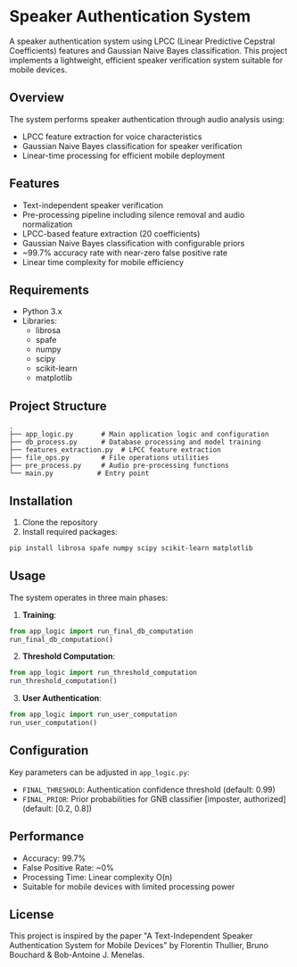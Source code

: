 # Speaker Authentication System

A speaker authentication system using LPCC (Linear Predictive Cepstral Coefficients) features and Gaussian Naive Bayes classification. This project implements a lightweight, efficient speaker verification system suitable for mobile devices.

## Overview

The system performs speaker authentication through audio analysis using:
- LPCC feature extraction for voice characteristics
- Gaussian Naive Bayes classification for speaker verification
- Linear-time processing for efficient mobile deployment

## Features

- Text-independent speaker verification
- Pre-processing pipeline including silence removal and audio normalization
- LPCC-based feature extraction (20 coefficients)
- Gaussian Naive Bayes classification with configurable priors
- ~99.7% accuracy rate with near-zero false positive rate
- Linear time complexity for mobile efficiency

## Requirements

- Python 3.x
- Libraries:
  - librosa
  - spafe
  - numpy
  - scipy
  - scikit-learn
  - matplotlib

## Project Structure

```
.
├── app_logic.py       # Main application logic and configuration
├── db_process.py      # Database processing and model training
├── features_extraction.py  # LPCC feature extraction
├── file_ops.py        # File operations utilities
├── pre_process.py     # Audio pre-processing functions
└── main.py           # Entry point
```

## Installation

1. Clone the repository
2. Install required packages:
```bash
pip install librosa spafe numpy scipy scikit-learn matplotlib
```

## Usage

The system operates in three main phases:

1. **Training**:
```python
from app_logic import run_final_db_computation
run_final_db_computation()
```

2. **Threshold Computation**:
```python
from app_logic import run_threshold_computation
run_threshold_computation()
```

3. **User Authentication**:
```python
from app_logic import run_user_computation
run_user_computation()
```

## Configuration

Key parameters can be adjusted in `app_logic.py`:
- `FINAL_THRESHOLD`: Authentication confidence threshold (default: 0.99)
- `FINAL_PRIOR`: Prior probabilities for GNB classifier [imposter, authorized] (default: [0.2, 0.8])

## Performance

- Accuracy: 99.7%
- False Positive Rate: ~0%
- Processing Time: Linear complexity O(n)
- Suitable for mobile devices with limited processing power

## License

This project is inspired by the paper "A Text-Independent Speaker Authentication System for Mobile Devices" by Florentin Thullier, Bruno Bouchard & Bob-Antoine J. Menelas.
